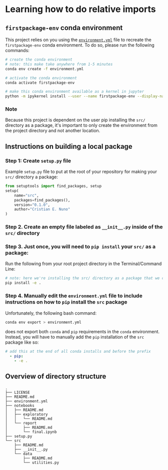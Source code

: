 # Learning how to do relative imports

## `firstpackage-env` conda environment

This project relies on you using the [`environment.yml`](environment.yml) file to recreate the `firstpackage-env` conda environment. To do so, please run the following commands:

```bash
# create the conda environment
# note: this make take anywhere from 1-5 minutes
conda env create -f environment.yml

# activate the conda environment
conda activate firstpackage-env

# make this conda environment available as a kernel in jupyter
python -m ipykernel install --user --name firstpackage-env --display-name "firstpackage-env"
```

### Note

Because this project is dependent on the user pip installing the `src/` directory as a package, it's important to only create the environment from the project directory and not another location.

## Instructions on building a local package

### Step 1: Create `setup.py` file

Example `setup.py` file to put at the root of your repository for making your `src/` directory a package:

```python
from setuptools import find_packages, setup
setup(
    name="src",
    packages=find_packages(),
    version="0.1.0",
    author="Cristian E. Nuno"
)
```

### Step 2. Create an empty file labeled as `__init__.py` inside of the `src/` directory

### Step 3. Just once, you will need to `pip install` your `src/` as a package:

Run the following from your root project directory in the Terminal/Command Line:

```bash
# note: here we're installing the src/ directory as a package that we called "src"
pip install -e .
```

### Step 4. Manually edit the `environment.yml` file to include instructions on how to `pip` install the `src` package

Unfortunately, the following bash command:

```bash
conda env export > environment.yml
```
does not export both `conda` and `pip` requirements in the `conda` environment.
Instead, you will have to manually add the `pip` installation of the `src` package like so:

```yml
# add this at the end of all conda installs and before the prefix
  - pip:
    - -e .
```

## Overview of directory structure

```
.
├── LICENSE
├── README.md
├── environment.yml
├── notebooks
│   ├── README.md
│   ├── exploratory
│   │   └── README.md
│   └── report
│       ├── README.md
│       └── final.ipynb
├── setup.py
└── src
    ├── README.md
    ├── __init__.py
    └── data
        ├── README.md
        └── utilities.py
```
